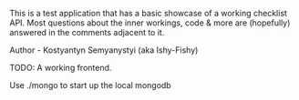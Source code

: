 This is a test application that has a basic showcase of a working checklist API.
Most questions about the inner workings, code & more are (hopefully) answered in the comments adjacent to it.

Author - Kostyantyn Semyanystyi (aka Ishy-Fishy)

TODO: A working frontend. 

Use ./mongo to start up the local mongodb
